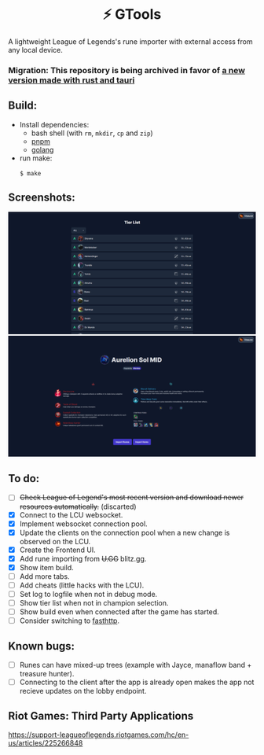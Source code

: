 <h1 align="center">⚡ GTools</h1>
A lightweight League of Legends's rune importer with external access from any local device.

### Migration: This repository is being archived in favor of [a new version made with rust and tauri](https://github.com/euromoon/GTools)

## Build:
 - Install dependencies:
   * bash shell (with `rm`, `mkdir`, `cp` and `zip`)
   * [pnpm](https://pnpm.io/)
   * [golang](https://go.dev/)
 - run make:
    ```
    $ make
    ```

## Screenshots:
<p align="center">
 <img src="img/tier-list.png" alt="tier list screenshot" width="900"/>
 <img src="img/build.png" alt="build page screenshot" width="900"/>
</p>

## To do:
  - [ ] ~~Check League of Legend's most recent version and download newer resources automatically.~~ (discarted)
  - [X] Connect to the LCU websocket.
  - [X] Implement websocket connection pool.
  - [X] Update the clients on the connection pool when a new change is observed on the LCU.
  - [X] Create the Frontend UI.
  - [X] Add rune importing from ~~U.GG~~ blitz.gg.
  - [X] Show item build.
  - [ ] Add more tabs.
  - [ ] Add cheats (little hacks with the LCU).
  - [ ] Set log to logfile when not in debug mode.
  - [ ] Show tier list when not in champion selection.
  - [ ] Show build even when connected after the game has started.
  - [ ] Consider switching to [fasthttp](https://github.com/valyala/fasthttp).

## Known bugs:
  - [ ] Runes can have mixed-up trees (example with Jayce, manaflow band + treasure hunter).
  - [ ] Connecting to the client after the app is already open makes the app not recieve updates on the lobby endpoint.

## Riot Games: Third Party Applications
https://support-leagueoflegends.riotgames.com/hc/en-us/articles/225266848

